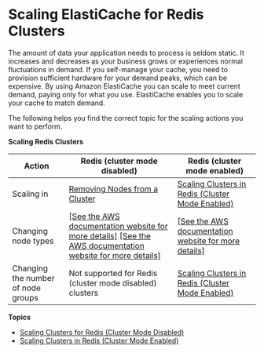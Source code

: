 # Scaling ElastiCache for Redis Clusters<a name="Scaling"></a>

The amount of data your application needs to process is seldom static\. It increases and decreases as your business grows or experiences normal fluctuations in demand\. If you self\-manage your cache, you need to provision sufficient hardware for your demand peaks, which can be expensive\. By using Amazon ElastiCache you can scale to meet current demand, paying only for what you use\. ElastiCache enables you to scale your cache to match demand\.

The following helps you find the correct topic for the scaling actions you want to perform\.


**Scaling Redis Clusters**  

| Action | Redis \(cluster mode disabled\) | Redis \(cluster mode enabled\) | 
| --- | --- | --- | 
|  Scaling in  |  [Removing Nodes from a Cluster](Clusters.DeleteNode.md)  |  [Scaling Clusters in Redis \(Cluster Mode Enabled\)](scaling-redis-cluster-mode-enabled.md)  | 
|  Changing node types  |  [\[See the AWS documentation website for more details\]](http://docs.aws.amazon.com/AmazonElastiCache/latest/red-ug/Scaling.html) [\[See the AWS documentation website for more details\]](http://docs.aws.amazon.com/AmazonElastiCache/latest/red-ug/Scaling.html)  |  [\[See the AWS documentation website for more details\]](http://docs.aws.amazon.com/AmazonElastiCache/latest/red-ug/Scaling.html)  | 
|  Changing the number of node groups  |  Not supported for Redis \(cluster mode disabled\) clusters  |  [Scaling Clusters in Redis \(Cluster Mode Enabled\)](scaling-redis-cluster-mode-enabled.md)  | 

**Topics**
+ [Scaling Clusters for Redis \(Cluster Mode Disabled\)](scaling-redis-classic.md)
+ [Scaling Clusters in Redis \(Cluster Mode Enabled\)](scaling-redis-cluster-mode-enabled.md)